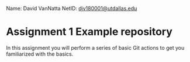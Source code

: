 Name: David VanNatta
NetID: djv180001@utdallas.edu
# Assignment 1 Example repository

In this assignment you will perform a series of basic Git actions to get you familiarized with the basics.
